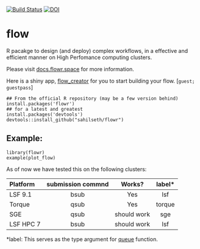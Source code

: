 [![Build Status](https://travis-ci.org/sahilseth/flowr.png)](https://travis-ci.org/sahilseth/flowr)
[![DOI](https://zenodo.org/badge/11075/sahilseth/flowr.svg)](http://dx.doi.org/10.5281/zenodo.16170)

flow
======

R pacakge to design (and deploy) complex workflows, in a effective and efficient manner on High Perfomance computing clusters.

Please visit [docs.flowr.space](http://docs.flowr.space) for more information.

Here is a shiny app, [flow_creator](https://sseth.shinyapps.io/flow_creator/) for you to start building your flow.
[`guest; guestpass`]


```
## From the official R repository (may be a few version behind)
install.packages('flowr')
## for a latest and greatest
install.packages('devtools')
devtools::install_github("sahilseth/flowr")
```

## Example:
```
library(flowr)
example(plot_flow)
```

As of now we have tested this on the following clusters:

|Platform|submission commnd|Works?|label*|
|:---|:---:|:---:|:---:|
|LSF 9.1|bsub|Yes|lsf
|Torque|qsub|Yes|torque
|SGE|qsub|should work|sge
|LSF HPC 7|bsub|should work|lsf

*label: This serves as the type argument for [queue](http://docs.flowr.space/build/html/rd/topics/queue.html) function.